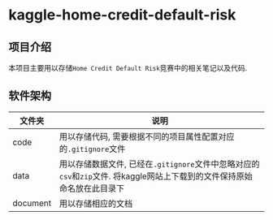 # kaggle-home-credit-default-risk

## 项目介绍

本项目主要用以存储`Home Credit Default Risk`竞赛中的相关笔记以及代码.

## 软件架构

| 文件夹       | 说明 |
| ------------ | ---- |
| code         | 用以存储代码, 需要根据不同的项目属性配置对应的`.gitignore`文件 |
| data         | 用以存储数据文件, 已经在`.gitignore`文件中忽略对应的`csv`和`zip`文件. 将kaggle网站上下载到的文件保持原始命名放在此目录下 |
| document     | 用以存储相应的文档 |
